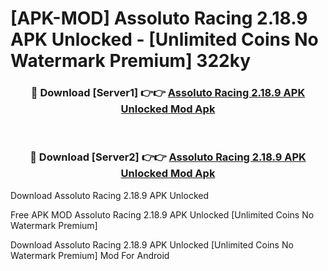 # [APK-MOD] Assoluto Racing 2.18.9 APK Unlocked - [Unlimited Coins No Watermark Premium] 322ky



<div align="center">
<h3>🔴 Download [Server1] 👉👉 <a href="https://momento.my/?title=Assoluto_Racing_2.18.9_APK_Unlocked">Assoluto Racing 2.18.9 APK Unlocked Mod Apk</a></h3><br>

<h3>🔴 Download [Server2] 👉👉 <a href="https://momento.my/?title=Assoluto_Racing_2.18.9_APK_Unlocked">Assoluto Racing 2.18.9 APK Unlocked Mod Apk</a></h3>
</div>



Download Assoluto Racing 2.18.9 APK Unlocked 

Free APK MOD Assoluto Racing 2.18.9 APK Unlocked [Unlimited Coins No Watermark Premium]

Download Assoluto Racing 2.18.9 APK Unlocked [Unlimited Coins No Watermark Premium] Mod For Android
